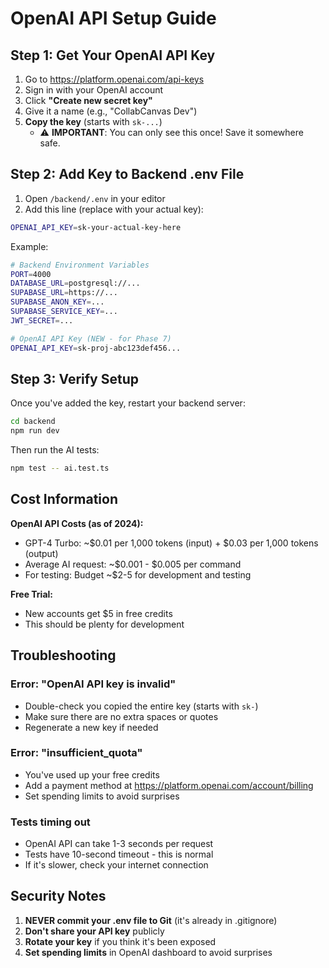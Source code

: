 # OpenAI API Setup Guide

## Step 1: Get Your OpenAI API Key

1. Go to https://platform.openai.com/api-keys
2. Sign in with your OpenAI account
3. Click **"Create new secret key"**
4. Give it a name (e.g., "CollabCanvas Dev")
5. **Copy the key** (starts with `sk-...`)
   - ⚠️ **IMPORTANT**: You can only see this once! Save it somewhere safe.

## Step 2: Add Key to Backend .env File

1. Open `/backend/.env` in your editor
2. Add this line (replace with your actual key):

```bash
OPENAI_API_KEY=sk-your-actual-key-here
```

Example:
```bash
# Backend Environment Variables
PORT=4000
DATABASE_URL=postgresql://...
SUPABASE_URL=https://...
SUPABASE_ANON_KEY=...
SUPABASE_SERVICE_KEY=...
JWT_SECRET=...

# OpenAI API Key (NEW - for Phase 7)
OPENAI_API_KEY=sk-proj-abc123def456...
```

## Step 3: Verify Setup

Once you've added the key, restart your backend server:

```bash
cd backend
npm run dev
```

Then run the AI tests:

```bash
npm test -- ai.test.ts
```

## Cost Information

**OpenAI API Costs (as of 2024):**
- GPT-4 Turbo: ~$0.01 per 1,000 tokens (input) + $0.03 per 1,000 tokens (output)
- Average AI request: ~$0.001 - $0.005 per command
- For testing: Budget ~$2-5 for development and testing

**Free Trial:**
- New accounts get $5 in free credits
- This should be plenty for development

## Troubleshooting

### Error: "OpenAI API key is invalid"
- Double-check you copied the entire key (starts with `sk-`)
- Make sure there are no extra spaces or quotes
- Regenerate a new key if needed

### Error: "insufficient_quota"
- You've used up your free credits
- Add a payment method at https://platform.openai.com/account/billing
- Set spending limits to avoid surprises

### Tests timing out
- OpenAI API can take 1-3 seconds per request
- Tests have 10-second timeout - this is normal
- If it's slower, check your internet connection

## Security Notes

1. **NEVER commit your .env file to Git** (it's already in .gitignore)
2. **Don't share your API key** publicly
3. **Rotate your key** if you think it's been exposed
4. **Set spending limits** in OpenAI dashboard to avoid surprises

